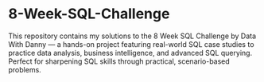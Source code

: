 # 8-Week-SQL-Challenge
This repository contains my solutions to the 8 Week SQL Challenge by Data With Danny — a hands-on project featuring real-world SQL case studies to practice data analysis, business intelligence, and advanced SQL querying. Perfect for sharpening SQL skills through practical, scenario-based problems.
